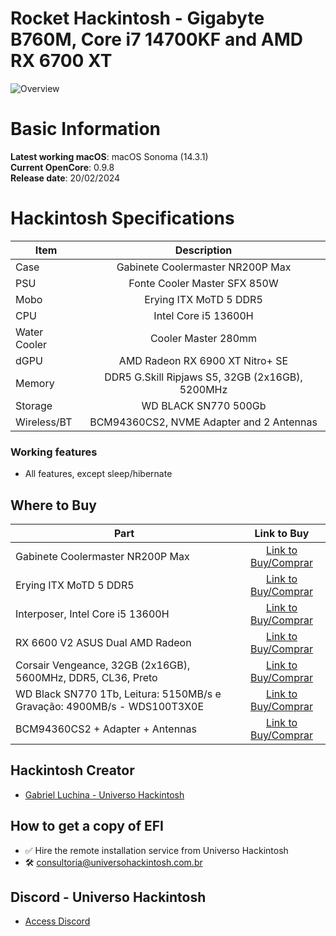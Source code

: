 # Rocket Hackintosh - Gigabyte B760M, Core i7 14700KF and AMD RX 6700 XT

![Overview](https://github.com/luchina-gabriel/EFI-GIGABYTE-B760M-AORUS-ELITE-Core-i7-14700KF-RX6600-PUBLIC/assets/23700365/75f5b1f6-31a5-4a28-8c2b-453003d334f6)

# Basic Information

**Latest working macOS**: macOS Sonoma (14.3.1)
<br>
**Current OpenCore**: 0.9.8
<br>
**Release date**: 20/02/2024

# Hackintosh Specifications
|Item|Description|
|-|:-------:|
|Case|Gabinete Coolermaster NR200P Max|
|PSU|Fonte Cooler Master SFX 850W|
|Mobo|Erying ITX MoTD 5 DDR5|
|CPU|Intel Core i5 13600H|
|Water Cooler|Cooler Master 280mm|
|dGPU|AMD Radeon RX 6900 XT Nitro+ SE|
|Memory|DDR5 G.Skill Ripjaws S5, 32GB (2x16GB), 5200MHz|
|Storage|WD BLACK SN770 500Gb|
|Wireless/BT|BCM94360CS2, NVME Adapter and 2 Antennas|

### Working features
- All features, except sleep/hibernate

## Where to Buy

|Part|Link to Buy|
|-|:-------:|
|Gabinete Coolermaster NR200P Max|[Link to Buy/Comprar](https://www.pichau.com.br/gabinete-gamer-cooler-master-masterbox-nr200p-max-com-water-cooler-280mm-e-fonte-sfx-850w-lateral-vidro-nr200p-mcnn85-sl0)|
|Erying ITX MoTD 5 DDR5|[Link to Buy/Comprar](https://hackintosh.one/s/5yc7i)|
|Interposer, Intel Core i5 13600H|[Link to Buy/Comprar](https://hackintosh.one/s/5yc7i)|
|RX 6600 V2 ASUS Dual AMD Radeon|[Link to Buy/Comprar](https://tidd.ly/49YbpIf)|
|Corsair Vengeance, 32GB (2x16GB), 5600MHz, DDR5, CL36, Preto|[Link to Buy/Comprar](https://tidd.ly/48clMqx)|
|WD Black SN770 1Tb, Leitura: 5150MB/s e Gravação: 4900MB/s - WDS100T3X0E|[Link to Buy/Comprar](https://tidd.ly/3uLFGuB)|
|BCM94360CS2 + Adapter + Antennas|[Link to Buy/Comprar](https://s.click.aliexpress.com/e/_DCPMEwv)|

## Hackintosh Creator
- [Gabriel Luchina - Universo Hackintosh](https://luchina.com.br)

## How to get a copy of EFI
- ✅ Hire the remote installation service from Universo Hackintosh
- 🛠️ [consultoria@universohackintosh.com.br](mailto:consultoria@universohackintosh.com.br)

## Discord - Universo Hackintosh
- [Access Discord](https://discord.universohackintosh.com.br)

